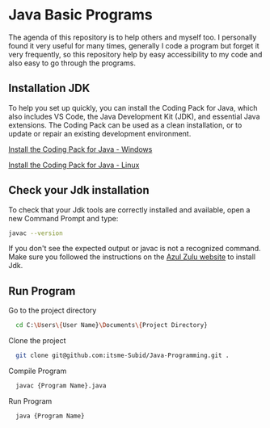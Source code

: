# Java Basic Programs

The agenda of this repository is to help others and myself too.
I personally found it very useful for many times, generally I code a program but forget it very frequently, so this repository help by easy accessibility to my code and also easy to go through the programs.
 
## Installation JDK

To help you set up quickly, you can install the Coding Pack for Java, which also includes VS Code, the Java Development Kit (JDK), and essential Java extensions. The Coding Pack can be used as a clean installation, or to update or repair an existing development environment.

[Install the Coding Pack for Java - Windows](https://www.azul.com/downloads/?os=windows&package=jdk)

[Install the Coding Pack for Java - Linux](https://www.azul.com/downloads/?os=linux&package=jdk)

## Check your Jdk installation
To check that your Jdk tools are correctly installed and available, open a new Command Prompt and type:

```bash
javac --version
```
If you don't see the expected output or javac is not a recognized command. Make sure you followed the instructions on the [Azul Zulu website](https://www.azul.com/downloads/?package=jdk) to install Jdk.

## Run Program

Go to the project directory 
```bash
  cd C:\Users\{User Name}\Documents\{Project Directory}
```

Clone the project

```bash
  git clone git@github.com:itsme-Subid/Java-Programming.git .
```

Compile Program

```bash
  javac {Program Name}.java
```

Run Program

```bash
  java {Program Name}
```


